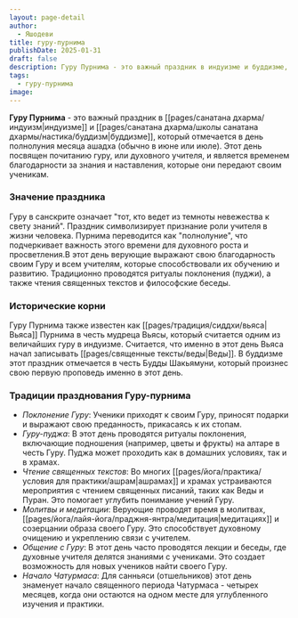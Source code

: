 ```yaml
---
layout: page-detail
author:
  - Яшодеви
title: гуру-пурнима
publishDate: 2025-01-31
draft: false
description: Гуру Пурнима - это важный праздник в индуизме и буддизме, который отмечается в день полнолуния месяца Ашадха (обычно в июне или июле). Этот день посвящен почитанию Гуру, или духовного учителя, и является временем благодарности за знания и наставления, которые они передают своим ученикам.
tags:
  - гуру-пурнима
image:
---
```

**Гуру Пурнима** - это важный праздник в [[pages/санатана дхарма/индуизм|индуизме]] и [[pages/санатана дхарма/школы санатана дхармы/настика/буддизм|буддизме]], который отмечается в день полнолуния месяца ашадха (обычно в июне или июле). Этот день посвящен почитанию гуру, или духовного учителя, и является временем благодарности за знания и наставления, которые они передают своим ученикам.

### Значение праздника

Гуру в санскрите означает "тот, кто ведет из темноты невежества к свету знаний". Праздник символизирует признание роли учителя в жизни человека. Пурнима переводится как "полнолуние", что подчеркивает важность этого времени для духовного роста и просветления.В этот день верующие выражают свою благодарность своим Гуру и всем учителям, которые способствовали их обучению и развитию. Традиционно проводятся ритуалы поклонения (пуджи), а также чтения священных текстов и философские беседы.

### Исторические корни

Гуру Пурнима также известен как [[pages/традиция/сиддхи/вьяса|Вьяса]] Пурнима в честь мудреца Вьясы, который считается одним из величайших гуру в индуизме. Считается, что именно в этот день Вьяса начал записывать [[pages/священные тексты/веды|Веды]]. В буддизме этот праздник отмечается в честь Будды Шакьямуни, который произнес свою первую проповедь именно в этот день.
### Традиции празднования Гуру-пурнима

- *Поклонение Гуру*: Ученики приходят к своим Гуру, приносят подарки и выражают свою преданность, прикасаясь к их стопам.
- *Гуру-пуджа*: В этот день проводятся ритуалы поклонения, включающие подношения (например, цветы и фрукты) на алтаре в честь Гуру. Пуджа может проходить как в домашних условиях, так и в храмах.
- *Чтение священных текстов*: Во многих [[pages/йога/практика/условия для практики/ашрам|ашрамах]] и храмах устраиваются мероприятия с чтением священных писаний, таких как Веды и Пуран. Это помогает углубить понимание учений Гуру.
- *Молитвы и медитации*: Верующие проводят время в молитвах, [[pages/йога/лайя-йога/праджня-янтра/медитация|медитациях]] и созерцании образа своего Гуру. Это способствует духовному очищению и укреплению связи с учителем.
- *Общение с Гуру*: В этот день часто проводятся лекции и беседы, где духовные учителя делятся знаниями с учениками. Это создает возможность для новых учеников найти своего Гуру.
- *Начало Чатурмаса*: Для санньяси (отшельников) этот день знаменует начало священного периода Чатурмаса - четырех месяцев, когда они остаются на одном месте для углубленного изучения и практики.